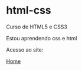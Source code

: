 # html-css
 Curso de HTML5 e CSS3

Estou aprendendo css e html

Acesso ao site:

<a href="https://flpbarreto.github.io/html-css/Desafios/d010correcao/android.html">Home</a>